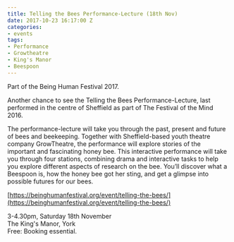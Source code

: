 ```yaml
---
title: Telling the Bees Performance-Lecture (18th Nov)
date: 2017-10-23 16:17:00 Z
categories:
- events
tags:
- Performance
- Growtheatre
- King's Manor
- Beespoon
---
```


Part of the Being Human Festival 2017.

Another chance to see the Telling the Bees Performance-Lecture, last performed in the centre of Sheffield as part of The Festival of the Mind 2016.

The performance-lecture will take you through the past, present and future of bees and beekeeping. Together with Sheffield-based youth theatre company GrowTheatre, the performance will explore stories of the important and fascinating honey bee. This interactive performance will take you through four stations, combining drama and interactive tasks to help you explore different aspects of research on the bee. You’ll discover what a Beespoon is, how the honey bee got her sting, and get a glimpse into possible futures for our bees.

[https://beinghumanfestival.org/event/telling-the-bees/](https://beinghumanfestival.org/event/telling-the-bees/)

3-4.30pm, Saturday 18th November  
The King's Manor, York  
Free: Booking essential.